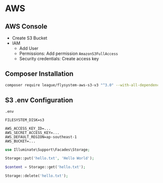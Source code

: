 # AWS

## AWS Console

- Create S3 Bucket
- IAM
  - Add User
  - Permissions: Add permission `AmazonS3FullAccess`
  - Security credentials: Create access key

## Composer Installation

```sh
composer require league/flysystem-aws-s3-v3 "^3.0" --with-all-dependencies
```

## S3 .env Configuration

`.env`

```
FILESYSTEM_DISK=s3

AWS_ACCESS_KEY_ID=...
AWS_SECRET_ACCESS_KEY=...
AWS_DEFAULT_REGION=ap-southeast-1
AWS_BUCKET=...
```

```php
use Illuminate\Support\Facades\Storage;

Storage::put('hello.txt', 'Hello World');

$content = Storage::get('hello.txt');

Storage::delete('hello.txt');
```
